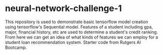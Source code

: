 # neural-network-challenge-1
This repository is used to demonstrate basic tensorflow model creation using tensorflow's Sequential model. 
Features of a student including gpa, major, financial history, etc are used to determine a student's credit ranking. From here we can get an idea of what kinds of features we can employ for a student loan recommendation system. 
Starter code from Rutgers AI Bootcamp. 

